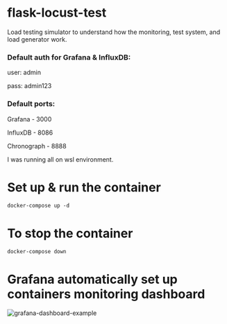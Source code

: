 # flask-locust-test
 Load testing simulator to understand how the monitoring, test system, and load generator work.
 

### Default auth for Grafana &amp; InfluxDB:

user: admin 

pass: admin123

### Default ports:

Grafana - 3000

InfluxDB - 8086

Chronograph - 8888

I was running all on wsl environment.

# Set up &amp; run the container
```
docker-compose up -d
```

# To stop the container
```
docker-compose down
```

# Grafana automatically set up containers monitoring dashboard

![grafana-dashboard-example](https://user-images.githubusercontent.com/47638863/230049894-09e6d30a-fd38-43d1-bc69-14660581cf3a.png)
